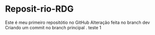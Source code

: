 # Reposit-rio-RDG
Este é meu primeiro repositótio no GitHub
Alteração feita no branch dev
Criando um commit no branch principal
.
teste 1
